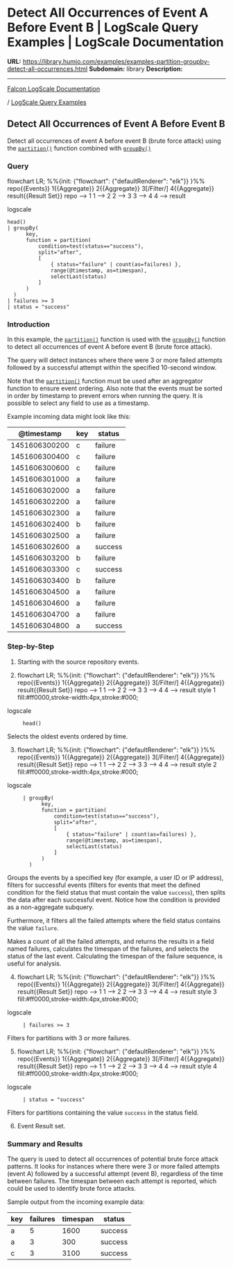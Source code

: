 # Detect All Occurrences of Event A Before Event B | LogScale Query Examples | LogScale Documentation

**URL:** https://library.humio.com/examples/examples-partition-groupby-detect-all-occurrences.html
**Subdomain:** library
**Description:** 

---

[Falcon LogScale Documentation](https://library.humio.com)

/ [LogScale Query Examples](examples.html)

## Detect All Occurrences of Event A Before Event B

Detect all occurrences of event A before event B (brute force attack) using the [`partition()`](https://library.humio.com/data-analysis/functions-partition.html) function combined with [`groupBy()`](https://library.humio.com/data-analysis/functions-groupby.html)

### Query

flowchart LR; %%{init: {"flowchart": {"defaultRenderer": "elk"}} }%% repo{{Events}} 1{{Aggregate}} 2{{Aggregate}} 3[/Filter/] 4{{Aggregate}} result{{Result Set}} repo --> 1 1 --> 2 2 --> 3 3 --> 4 4 --> result

logscale
    
    
    head()
    | groupBy(
          key,
          function = partition(
              condition=test(status=="success"),
              split="after",
              [
                  { status="failure" | count(as=failures) }, 
                  range(@timestamp, as=timespan), 
                  selectLast(status)
              ]
          )
      )
    | failures >= 3
    | status = "success"

### Introduction

In this example, the [`partition()`](https://library.humio.com/data-analysis/functions-partition.html) function is used with the [`groupBy()`](https://library.humio.com/data-analysis/functions-groupby.html) function to detect all occurrences of event A before event B (brute force attack). 

The query will detect instances where there were 3 or more failed attempts followed by a successful attempt within the specified 10-second window. 

Note that the [`partition()`](https://library.humio.com/data-analysis/functions-partition.html) function must be used after an aggregator function to ensure event ordering. Also note that the events must be sorted in order by timestamp to prevent errors when running the query. It is possible to select any field to use as a timestamp. 

Example incoming data might look like this: 

@timestamp| key| status  
---|---|---  
1451606300200| c| failure  
1451606300400| c| failure  
1451606300600| c| failure  
1451606301000| a| failure  
1451606302000| a| failure  
1451606302200| a| failure  
1451606302300| a| failure  
1451606302400| b| failure  
1451606302500| a| failure  
1451606302600| a| success  
1451606303200| b| failure  
1451606303300| c| success  
1451606303400| b| failure  
1451606304500| a| failure  
1451606304600| a| failure  
1451606304700| a| failure  
1451606304800| a| success  
  
### Step-by-Step

  1. Starting with the source repository events.

  2. flowchart LR; %%{init: {"flowchart": {"defaultRenderer": "elk"}} }%% repo{{Events}} 1{{Aggregate}} 2{{Aggregate}} 3[/Filter/] 4{{Aggregate}} result{{Result Set}} repo --> 1 1 --> 2 2 --> 3 3 --> 4 4 --> result style 1 fill:#ff0000,stroke-width:4px,stroke:#000;

logscale
         
         head()

Selects the oldest events ordered by time. 

  3. flowchart LR; %%{init: {"flowchart": {"defaultRenderer": "elk"}} }%% repo{{Events}} 1{{Aggregate}} 2{{Aggregate}} 3[/Filter/] 4{{Aggregate}} result{{Result Set}} repo --> 1 1 --> 2 2 --> 3 3 --> 4 4 --> result style 2 fill:#ff0000,stroke-width:4px,stroke:#000;

logscale
         
         | groupBy(
               key,
               function = partition(
                   condition=test(status=="success"),
                   split="after",
                   [
                       { status="failure" | count(as=failures) }, 
                       range(@timestamp, as=timespan), 
                       selectLast(status)
                   ]
               )
           )

Groups the events by a specified key (for example, a user ID or IP address), filters for successful events (filters for events that meet the defined condition for the field status that must contain the value `success`), then splits the data after each successful event. Notice how the condition is provided as a non-aggregate subquery. 

Furthermore, it filters all the failed attempts where the field status contains the value `failure`. 

Makes a count of all the failed attempts, and returns the results in a field named failures, calculates the timespan of the failures, and selects the status of the last event. Calculating the timespan of the failure sequence, is useful for analysis. 

  4. flowchart LR; %%{init: {"flowchart": {"defaultRenderer": "elk"}} }%% repo{{Events}} 1{{Aggregate}} 2{{Aggregate}} 3[/Filter/] 4{{Aggregate}} result{{Result Set}} repo --> 1 1 --> 2 2 --> 3 3 --> 4 4 --> result style 3 fill:#ff0000,stroke-width:4px,stroke:#000;

logscale
         
         | failures >= 3

Filters for partitions with 3 or more failures. 

  5. flowchart LR; %%{init: {"flowchart": {"defaultRenderer": "elk"}} }%% repo{{Events}} 1{{Aggregate}} 2{{Aggregate}} 3[/Filter/] 4{{Aggregate}} result{{Result Set}} repo --> 1 1 --> 2 2 --> 3 3 --> 4 4 --> result style 4 fill:#ff0000,stroke-width:4px,stroke:#000;

logscale
         
         | status = "success"

Filters for partitions containing the value `success` in the status field. 

  6. Event Result set.




### Summary and Results

The query is used to detect all occurrences of potential brute force attack patterns. It looks for instances where there were 3 or more failed attempts (event A) followed by a successful attempt (event B), regardless of the time between failures. The timespan between each attempt is reported, which could be used to identify brute force attacks. 

Sample output from the incoming example data: 

key| failures| timespan| status  
---|---|---|---  
a| 5| 1600| success  
a| 3| 300| success  
c| 3| 3100| success
